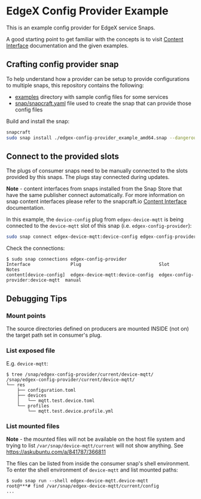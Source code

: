 # EdgeX Config Provider Example
This is an example config provider for EdgeX service Snaps.

A good starting point to get familiar with the concepts is to visit [Content Interface](https://snapcraft.io/docs/content-interface) documentation and the given examples.


## Crafting config provider snap
To help understand how a provider can be setup to provide configurations to multiple snaps, this repository contains the following:
* [examples](examples) directory with sample config files for some services
* [snap/snapcraft.yaml](snap/snapcraft.yaml) file used to create the snap that can provide those config files

Build and install the snap:
```bash
snapcraft
sudo snap install ./edgex-config-provider_example_amd64.snap --dangerous
```

## Connect to the provided slots
The plugs of consumer snaps need to be manually connected to the slots provided by this snaps.
The plugs stay connected during updates. 

**Note** - content interfaces from snaps installed from the Snap Store that have the same publisher connect automatically. For more information on snap content interfaces please refer to the snapcraft.io [Content Interface](https://snapcraft.io/docs/content-interface) documentation.

In this example, the `device-config` plug from `edgex-device-mqtt` is being connected to
the `device-mqtt` slot of this snap (i.e. `edgex-config-provider`):
```bash
sudo snap connect edgex-device-mqtt:device-config edgex-config-provider:device-mqtt
```

Check the connections:
```
$ sudo snap connections edgex-config-provider
Interface               Plug                             Slot                               Notes
content[device-config]  edgex-device-mqtt:device-config  edgex-config-provider:device-mqtt  manual
```

## Debugging Tips
### Mount points
The source directories defined on producers are mounted INSIDE (not on) the target path set in consumer's plug.

### List exposed file
E.g. `device-mqtt`:
```
$ tree /snap/edgex-config-provider/current/device-mqtt/
/snap/edgex-config-provider/current/device-mqtt/
└── res
    ├── configuration.toml
    ├── devices
    │   └── mqtt.test.device.toml
    └── profiles
        └── mqtt.test.device.profile.yml
```

### List mounted files
**Note** - the mounted files will not be available on the host file system and trying to list `/var/snap/device-mqtt/current` will not show anything. See https://askubuntu.com/a/841787/366811

The files can be listed from inside the consumer snap's shell environment. 
To enter the shell environment of `device-mqtt` and list mounted paths: 
```
$ sudo snap run --shell edgex-device-mqtt.device-mqtt
root@***# find /var/snap/edgex-device-mqtt/current/config
...
``` 
